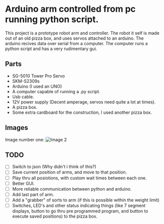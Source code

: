 # Arduino arm controlled from pc running python script.

This project is a prototype robot arm and controller. The robot it self is made out of an old pizza box, and uses servos attached to an arduino. The arduino recives data over serial from a computer. The computer runs a python script and has a very rudimentary gui.  

## Parts
* SG-5010 Tower Pro Servo
* SKM-S2309s
* Arduino (I used an UNO)
* A computer capable of running a .py script.
* Usb cable.
* 12V power supply (Decent amperage, servos need quite a lot at times).
* A pizza box.
* Some extra cardboard for the construction, I used another pizza box.

## Images
Image number one:
![Image 2](https://i.imgur.com/aTVj5QT.jpg)

## TODO

- [ ] Switch to json (Why didn't i think of this?)
- [ ] Save current position of arms, and move to that position.
- [ ] Play thru all posiotions, with custom wait times between each one.
- [ ] Better GUI.
- [ ] More reliable communication between python and arduino.
- [ ] Add last part of arm. 
- [ ] Add a "grabber" of sorts to arm (if this is possible within the weight limit)
- [ ] Switches, LED's and other status indicating things (like 7 segment displays, button to go thru pre programmed program, and button to execute saved positions) to the pizza box.